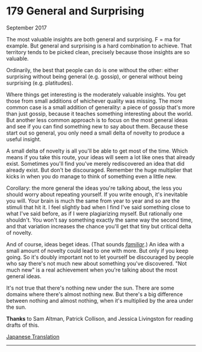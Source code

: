 # 179 General and Surprising


  
 
  
 September 2017   
  
 The most valuable insights are both general and surprising. F = ma for example. But general and surprising is a hard combination to achieve. That territory tends to be picked clean, precisely because those insights are so valuable.   
  
 Ordinarily, the best that people can do is one without the other: either surprising without being general (e.g. gossip), or general without being surprising (e.g. platitudes).   
  
 Where things get interesting is the moderately valuable insights. You get those from small additions of whichever quality was missing. The more common case is a small addition of generality: a piece of gossip that's more than just gossip, because it teaches something interesting about the world. But another less common approach is to focus on the most general ideas and see if you can find something new to say about them. Because these start out so general, you only need a small delta of novelty to produce a useful insight.   
  
 A small delta of novelty is all you'll be able to get most of the time. Which means if you take this route, your ideas will seem a lot like ones that already exist. Sometimes you'll find you've merely rediscovered an idea that did already exist. But don't be discouraged. Remember the huge multiplier that kicks in when you do manage to think of something even a little new.   
  
 Corollary: the more general the ideas you're talking about, the less you should worry about repeating yourself. If you write enough, it's inevitable you will. Your brain is much the same from year to year and so are the stimuli that hit it. I feel slightly bad when I find I've said something close to what I've said before, as if I were plagiarizing myself. But rationally one shouldn't. You won't say something exactly the same way the second time, and that variation increases the chance you'll get that tiny but critical delta of novelty.   
  
 And of course, ideas beget ideas. (That sounds [_familiar_](ecw.html).) An idea with a small amount of novelty could lead to one with more. But only if you keep going. So it's doubly important not to let yourself be discouraged by people who say there's not much new about something you've discovered. "Not much new" is a real achievement when you're talking about the most general ideas.   
  
 It's not true that there's nothing new under the sun. There are some domains where there's almost nothing new. But there's a big difference between nothing and almost nothing, when it's multiplied by the area under the sun.   
  
 
  
 
  
 
  
 
  
 **Thanks** to Sam Altman, Patrick Collison, and Jessica Livingston for reading drafts of this.   
  
 
  
 
  
 
  
 [Japanese Translation](https://note.com/tokyojack/n/nbdc4bb355499)   
  
 
  
 
  
 
  
 

 
* * *
 

 

